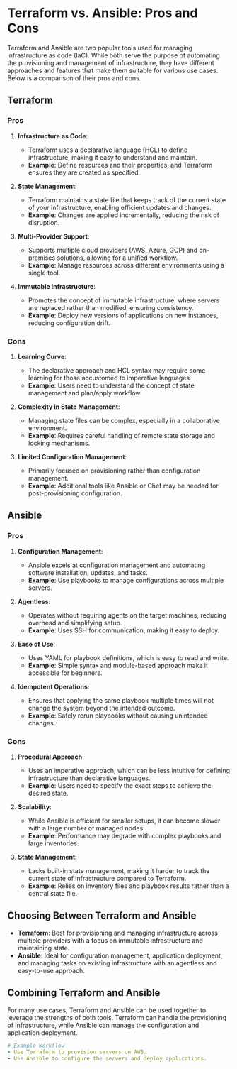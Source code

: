 # Terraform vs. Ansible: Pros and Cons

Terraform and Ansible are two popular tools used for managing infrastructure as code (IaC). While both serve the purpose of automating the provisioning and management of infrastructure, they have different approaches and features that make them suitable for various use cases. Below is a comparison of their pros and cons.

## Terraform

### Pros

1. **Infrastructure as Code**:
   - Terraform uses a declarative language (HCL) to define infrastructure, making it easy to understand and maintain.
   - **Example**: Define resources and their properties, and Terraform ensures they are created as specified.

2. **State Management**:
   - Terraform maintains a state file that keeps track of the current state of your infrastructure, enabling efficient updates and changes.
   - **Example**: Changes are applied incrementally, reducing the risk of disruption.

3. **Multi-Provider Support**:
   - Supports multiple cloud providers (AWS, Azure, GCP) and on-premises solutions, allowing for a unified workflow.
   - **Example**: Manage resources across different environments using a single tool.

4. **Immutable Infrastructure**:
   - Promotes the concept of immutable infrastructure, where servers are replaced rather than modified, ensuring consistency.
   - **Example**: Deploy new versions of applications on new instances, reducing configuration drift.

### Cons

1. **Learning Curve**:
   - The declarative approach and HCL syntax may require some learning for those accustomed to imperative languages.
   - **Example**: Users need to understand the concept of state management and plan/apply workflow.

2. **Complexity in State Management**:
   - Managing state files can be complex, especially in a collaborative environment.
   - **Example**: Requires careful handling of remote state storage and locking mechanisms.

3. **Limited Configuration Management**:
   - Primarily focused on provisioning rather than configuration management.
   - **Example**: Additional tools like Ansible or Chef may be needed for post-provisioning configuration.

## Ansible

### Pros

1. **Configuration Management**:
   - Ansible excels at configuration management and automating software installation, updates, and tasks.
   - **Example**: Use playbooks to manage configurations across multiple servers.

2. **Agentless**:
   - Operates without requiring agents on the target machines, reducing overhead and simplifying setup.
   - **Example**: Uses SSH for communication, making it easy to deploy.

3. **Ease of Use**:
   - Uses YAML for playbook definitions, which is easy to read and write.
   - **Example**: Simple syntax and module-based approach make it accessible for beginners.

4. **Idempotent Operations**:
   - Ensures that applying the same playbook multiple times will not change the system beyond the intended outcome.
   - **Example**: Safely rerun playbooks without causing unintended changes.

### Cons

1. **Procedural Approach**:
   - Uses an imperative approach, which can be less intuitive for defining infrastructure than declarative languages.
   - **Example**: Users need to specify the exact steps to achieve the desired state.

2. **Scalability**:
   - While Ansible is efficient for smaller setups, it can become slower with a large number of managed nodes.
   - **Example**: Performance may degrade with complex playbooks and large inventories.

3. **State Management**:
   - Lacks built-in state management, making it harder to track the current state of infrastructure compared to Terraform.
   - **Example**: Relies on inventory files and playbook results rather than a central state file.

## Choosing Between Terraform and Ansible

- **Terraform**: Best for provisioning and managing infrastructure across multiple providers with a focus on immutable infrastructure and maintaining state.
- **Ansible**: Ideal for configuration management, application deployment, and managing tasks on existing infrastructure with an agentless and easy-to-use approach.

## Combining Terraform and Ansible

For many use cases, Terraform and Ansible can be used together to leverage the strengths of both tools. Terraform can handle the provisioning of infrastructure, while Ansible can manage the configuration and application deployment.

```yaml
# Example Workflow
- Use Terraform to provision servers on AWS.
- Use Ansible to configure the servers and deploy applications.
